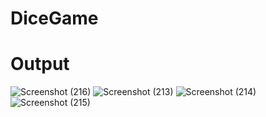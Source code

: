 # DiceGame

# Output

![Screenshot (216)](https://github.com/Yasmeenbee/DiceGame/assets/149780530/1dc43104-7629-4f00-9a9e-5ca46125a95c)
![Screenshot (213)](https://github.com/Yasmeenbee/DiceGame/assets/149780530/c09d0b9c-7553-4b48-8578-40c1a79e6254)
![Screenshot (214)](https://github.com/Yasmeenbee/DiceGame/assets/149780530/7fff9e70-cc16-4a52-b512-edab54d712ec)
![Screenshot (215)](https://github.com/Yasmeenbee/DiceGame/assets/149780530/b0069bc5-6bd9-4ef7-84ae-6682701038aa)
